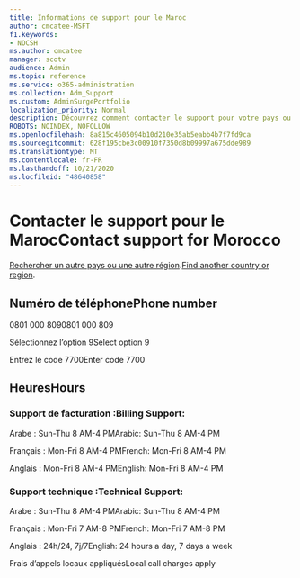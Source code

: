 ```yaml
---
title: Informations de support pour le Maroc
author: cmcatee-MSFT
f1.keywords:
- NOCSH
ms.author: cmcatee
manager: scotv
audience: Admin
ms.topic: reference
ms.service: o365-administration
ms.collection: Adm_Support
ms.custom: AdminSurgePortfolio
localization_priority: Normal
description: Découvrez comment contacter le support pour votre pays ou région.
ROBOTS: NOINDEX, NOFOLLOW
ms.openlocfilehash: 8a815c4605094b10d210e35ab5eabb4b7f7fd9ca
ms.sourcegitcommit: 628f195cbe3c00910f7350d8b09997a675dde989
ms.translationtype: MT
ms.contentlocale: fr-FR
ms.lasthandoff: 10/21/2020
ms.locfileid: "48640858"
---
```

# <a name="contact-support-for-morocco"></a><span data-ttu-id="f4e94-103">Contacter le support pour le Maroc</span><span class="sxs-lookup"><span data-stu-id="f4e94-103">Contact support for Morocco</span></span>

<span data-ttu-id="f4e94-104">[Rechercher un autre pays ou une autre région](../contact-support-for-business-products.md).</span><span class="sxs-lookup"><span data-stu-id="f4e94-104">[Find another country or region](../contact-support-for-business-products.md).</span></span>

## <a name="phone-number"></a><span data-ttu-id="f4e94-105">Numéro de téléphone</span><span class="sxs-lookup"><span data-stu-id="f4e94-105">Phone number</span></span>
<span data-ttu-id="f4e94-106">0801 000 809</span><span class="sxs-lookup"><span data-stu-id="f4e94-106">0801 000 809</span></span>

<span data-ttu-id="f4e94-107">Sélectionnez l’option 9</span><span class="sxs-lookup"><span data-stu-id="f4e94-107">Select option 9</span></span>

<span data-ttu-id="f4e94-108">Entrez le code 7700</span><span class="sxs-lookup"><span data-stu-id="f4e94-108">Enter code 7700</span></span>

## <a name="hours"></a><span data-ttu-id="f4e94-109">Heures</span><span class="sxs-lookup"><span data-stu-id="f4e94-109">Hours</span></span>
### <a name="billing-support"></a><span data-ttu-id="f4e94-110">Support de facturation :</span><span class="sxs-lookup"><span data-stu-id="f4e94-110">Billing Support:</span></span>

<span data-ttu-id="f4e94-111">Arabe : Sun-Thu 8 AM-4 PM</span><span class="sxs-lookup"><span data-stu-id="f4e94-111">Arabic: Sun-Thu 8 AM-4 PM</span></span>

<span data-ttu-id="f4e94-112">Français : Mon-Fri 8 AM-4 PM</span><span class="sxs-lookup"><span data-stu-id="f4e94-112">French: Mon-Fri 8 AM-4 PM</span></span>

<span data-ttu-id="f4e94-113">Anglais : Mon-Fri 8 AM-4 PM</span><span class="sxs-lookup"><span data-stu-id="f4e94-113">English: Mon-Fri 8 AM-4 PM</span></span>

### <a name="technical-support"></a><span data-ttu-id="f4e94-114">Support technique :</span><span class="sxs-lookup"><span data-stu-id="f4e94-114">Technical Support:</span></span>

<span data-ttu-id="f4e94-115">Arabe : Sun-Thu 8 AM-4 PM</span><span class="sxs-lookup"><span data-stu-id="f4e94-115">Arabic: Sun-Thu 8 AM-4 PM</span></span>

<span data-ttu-id="f4e94-116">Français : Mon-Fri 7 AM-8 PM</span><span class="sxs-lookup"><span data-stu-id="f4e94-116">French: Mon-Fri 7 AM-8 PM</span></span>

<span data-ttu-id="f4e94-117">Anglais : 24h/24, 7j/7</span><span class="sxs-lookup"><span data-stu-id="f4e94-117">English: 24 hours a day, 7 days a week</span></span>

<span data-ttu-id="f4e94-118">Frais d’appels locaux appliqués</span><span class="sxs-lookup"><span data-stu-id="f4e94-118">Local call charges apply</span></span>

